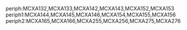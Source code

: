 periph:MCXA132,MCXA133,MCXA142,MCXA143,MCXA152,MCXA153
periph1:MCXA144,MCXA145,MCXA146,MCXA154,MCXA155,MCXA156
periph2:MCXA165,MCXA166,MCXA255,MCXA256,MCXA275,MCXA276
